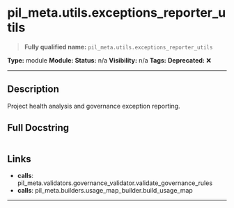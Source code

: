 # pil_meta.utils.exceptions_reporter_utils
> **Fully qualified name:** `pil_meta.utils.exceptions_reporter_utils`

**Type:** module
**Module:** 
**Status:** n/a
**Visibility:** n/a
**Tags:** 
**Deprecated:** ❌

---

## Description
Project health analysis and governance exception reporting.

## Full Docstring
```

```

## Links
- **calls**: pil_meta.validators.governance_validator.validate_governance_rules
- **calls**: pil_meta.builders.usage_map_builder.build_usage_map


---
